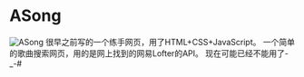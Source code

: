 # ASong
![ASong](./A-Song/favicon.ico)
很早之前写的一个练手网页，用了HTML+CSS+JavaScript。
一个简单的歌曲搜索网页，用的是网上找到的网易Lofter的API。
现在可能已经不能用了-_-#
